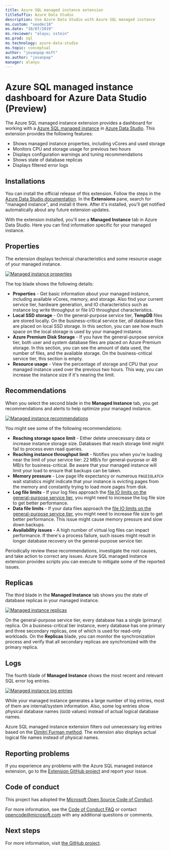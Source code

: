 ```yaml
---
title: Azure SQL managed instance extension
titleSuffix: Azure Data Studio
description: Use Azure Data Studio with Azure SQL managed instance
ms.custom: "seodec18"
ms.date: "10/07/2019"
ms.reviewer: "alayu; sstein"
ms.prod: sql
ms.technology: azure-data-studio
ms.topic: conceptual
author: "jovanpop-msft"
ms.author: "jovanpop"
manager: alanyu
---
```

# Azure SQL managed instance dashboard for Azure Data Studio (Preview)

The Azure SQL managed instance extension provides a dashboard for working with a [Azure SQL managed instance](https://docs.microsoft.com/azure/sql-database/sql-database-managed-instance-index) in [Azure Data Studio](https://github.com/Microsoft/azuredatastudio). This extension provides the following features:

- Shows managed instance properties, including vCores and used storage
- Monitors CPU and storage usage for previous two hours
- Displays configuration warnings and tuning recommendations
- Shows state of database replicas
- Displays filtered error logs

## Installations

You can install the official release of this extension. Follow the steps
in the [Azure Data Studio documentation](https://docs.microsoft.com/sql/azure-data-studio/extensions).
In the **Extensions** pane, search for "managed instance", and install it there. After it's installed, you'll get notified automatically about any future extension updates.

With the extension installed, you'll see a **Managed Instance** tab in Azure Data Studio. Here you can find information specific for your managed instance.

## Properties

The extension displays technical characteristics and some resource usage of your managed instance.

[ ![Managed instance properties](media/azure-sql-mi-extension/ads-mi-tab1.png )](media/azure-sql-mi-extension/ads-mi-tab1.png#lightbox)

The top blade shows the following details:

- **Properties** - Get basic information about your managed instance, including available vCores, memory, and storage. Also find your current service tier, hardware generation, and IO characteristics such as instance log write throughput or file I/O throughput characteristics.
- **Local SSD storage** - On the general-purpose service tier, **TempDB** files are stored locally. On the business-critical service tier, _all_ database files are placed on local SSD storage. In this section, you can see how much space on the local storage is used by your managed instance.
- **Azure Premium Disk Storage** - If you have the general-purpose service tier, both user and system database files are placed on Azure Premium storage. In this section, you can see the amount of data used, the number of files, and the available storage. On the business-critical service tier, this section is empty.
- **Resource usage** - View the percentage of storage and CPU that your managed instance used over the previous two hours. This way, you can increase the instance size if it's nearing the limit.

## Recommendations

When you select the second blade in the **Managed Instance** tab, you get recommendations and alerts to help optimize your managed instance.

[ ![Managed instance recommendations](media/azure-sql-mi-extension/ads-mi-tab2.png )](media/azure-sql-mi-extension/ads-mi-tab2.png#lightbox)

You might see some of the following recommendations:

- **Reaching storage space limit** - Either delete unnecessary data or increase instance storage size. Databases that reach storage limit might fail to process even read queries.
- **Reaching instance throughput limit** - Notifies you when you're loading near the limit of your service tier: 22 MB/s for general-purpose or 48 MB/s for business-critical. Be aware that your managed instance will limit your load to ensure that backups can be taken.
- **Memory pressure** - Low page life expectancy or numerous `PAGEIOLATCH` wait statistics might indicate that your instance is evicting pages from the memory and constantly trying to load more pages from disk.
- **Log file limits** - If your log files approach the [file IO limits on the general-purpose service tier](https://docs.microsoft.com/azure/sql-database/sql-database-managed-instance-resource-limits#file-io-characteristics-in-general-purpose-tier), you might need to increase the log file size to get better performance.
- **Data file limits** - If your data files approach the [file IO limits on the general-purpose service tier](https://docs.microsoft.com/azure/sql-database/sql-database-managed-instance-resource-limits#file-io-characteristics-in-general-purpose-tier), you might need to increase file size to get better performance. This issue might cause memory pressure and slow down backups.
- **Availability issues** - A high number of virtual log files can impact performance. If there's a process failure, such issues might result in longer database recovery on the general-purpose service tier.

Periodically review these recommendations, investigate the root causes, and take action to correct any issues. Azure SQL managed instance extension provides scripts you can execute to mitigate some of the reported issues.

## Replicas

The third blade in the **Managed Instance** tab shows you the state of database replicas in your managed instance.

[ ![Managed instance replicas](media/azure-sql-mi-extension/ads-mi-tab3.png )](media/azure-sql-mi-extension/ads-mi-tab3.png#lightbox)

On the general-purpose service tier, every database has a single (primary) replica. On a business-critical tier instance, every database has one primary and three secondary replicas, one of which is used for read-only workloads. On the **Replicas** blade, you can monitor the synchronization process and verify that all secondary replicas are synchronized with the primary replica.

## Logs

The fourth blade of **Managed Instance** shows the most recent and relevant SQL error log entries.

[ ![Managed instance log entries](media/azure-sql-mi-extension/ads-mi-tab4.png )](media/azure-sql-mi-extension/ads-mi-tab4.png#lightbox)

While your managed instance generates a large number of log entries, most of them are internal/system information. Also, some log entries show physical database names (`GUID` values) instead of actual logical database names.

Azure SQL managed instance extension filters out unnecessary  log entries based on the [Dimitri Furman method](https://techcommunity.microsoft.com/t5/DataCAT/Azure-SQL-DB-Managed-Instance-sp-readmierrorlog/ba-p/305506). The extension also displays actual logical file names instead of physical names.

## Reporting problems

If you experience any problems with the Azure SQL managed instance extension, go to the [Extension GitHub project](https://github.com/JocaPC/AzureDataStudio-Managed-Instance/issues) and report your issue.

## Code of conduct

This project has adopted the [Microsoft Open Source Code of Conduct][conduct-code].

For more information, see the [Code of Conduct FAQ][conduct-FAQ] or contact [opencode@microsoft.com][conduct-email] with any additional questions or comments.

## Next steps

For more information, visit [the GitHub project](https://github.com/JocaPC/AzureDataStudio-Managed-Instance/).

[conduct-code]: http://opensource.microsoft.com/codeofconduct/
[conduct-FAQ]: http://opensource.microsoft.com/codeofconduct/faq/
[conduct-email]: mailto:opencode@microsoft.com
[conduct-md]: https://github.com/PowerShell/vscode-powershell/blob/master/CODE_OF_CONDUCT.md
